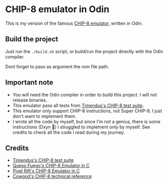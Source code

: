 # CHIP-8 emulator in Odin

This is my version of the famous [CHIP-8 emulator](https://fr.wikipedia.org/wiki/CHIP-8), written in Odin.

## Build the project

Just run the `./build.sh` script, or build/run the project directly with the Odin compiler.

Dont forget to pass as argument the rom file path.

## Important note

- You will need the Odin compiler in order to build this project. I will not release binaries.
- This emulator pass all tests from [Timendus's CHIP-8 test suite](https://github.com/Timendus/chip8-test-suite).
- This emulator only support CHIP-8 instructions, not Super CHIP-8. I just don't want to implement them.
- I wrote all the code by myself, but since I'm not a genius, there is some instructions (Dxyn 👀) I struggled to implement only by myself. See credits to check all the code I read during my journey.

## Credits

- [Timendus's CHIP-8 test suite](https://github.com/Timendus/chip8-test-suite)
- [Queso Fuego's CHIP-8 Emulator in C](https://github.com/queso-fuego/chip8_emulator_c)
- [Pixel Rift's CHIP-8 Emulator in C](https://github.com/PixelRifts/chip8-sim)
- [Cowgod's CHIP-8 technical reference](http://devernay.free.fr/hacks/chip8/C8TECH10.HTM)
